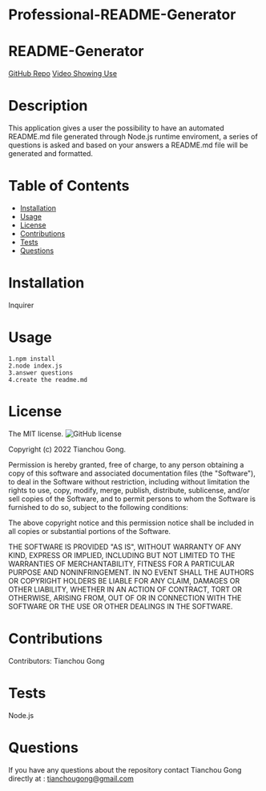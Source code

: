 # Professional-README-Generator

# README-Generator
[GitHub Repo](https://github.com/GongTianchou/Professional-README-Generator)
[Video Showing Use](./Develop/src/sample%20video.webm)
# Description
This application gives a user the possibility to have an automated README.md file generated through Node.js runtime enviroment, a series of questions is asked and based on your answers a README.md file will be generated and formatted.
# Table of Contents 
* [Installation](#installation)
* [Usage](#usage)
* [License](#license)
* [Contributions](#contributions)
* [Tests](#tests)
* [Questions](#questions)
# Installation
Inquirer
# Usage
    1.npm install 
    2.node index.js
    3.answer questions
    4.create the readme.md
# License
The MIT license. 
![GitHub license](https://img.shields.io/badge/license-MIT-blue.svg)
        
Copyright (c) 2022 Tianchou Gong.
        
Permission is hereby granted, free of charge, to any person obtaining a copy of this software and associated
documentation files (the "Software"), to deal in the Software without restriction, including without limitation
the rights to use, copy, modify, merge, publish, distribute, sublicense, and/or sell copies of the Software, and
to permit persons to whom the Software is furnished to do so, subject to the following conditions:

The above copyright notice and this permission notice shall be included in all copies or substantial portions
of the Software.

THE SOFTWARE IS PROVIDED "AS IS", WITHOUT WARRANTY OF ANY KIND, EXPRESS OR IMPLIED, INCLUDING BUT NOT LIMITED TO 
THE WARRANTIES OF MERCHANTABILITY, FITNESS FOR A PARTICULAR PURPOSE AND NONINFRINGEMENT. IN NO EVENT SHALL THE 
AUTHORS OR COPYRIGHT HOLDERS BE LIABLE FOR ANY CLAIM, DAMAGES OR OTHER LIABILITY, WHETHER IN AN ACTION OF CONTRACT,
TORT OR OTHERWISE, ARISING FROM, OUT OF OR IN CONNECTION WITH THE SOFTWARE OR THE USE OR OTHER DEALINGS IN THE SOFTWARE.
# Contributions
​Contributors: Tianchou Gong
# Tests
Node.js
# Questions
If you have any questions about the repository contact Tianchou Gong directly at : tianchougong@gmail.com